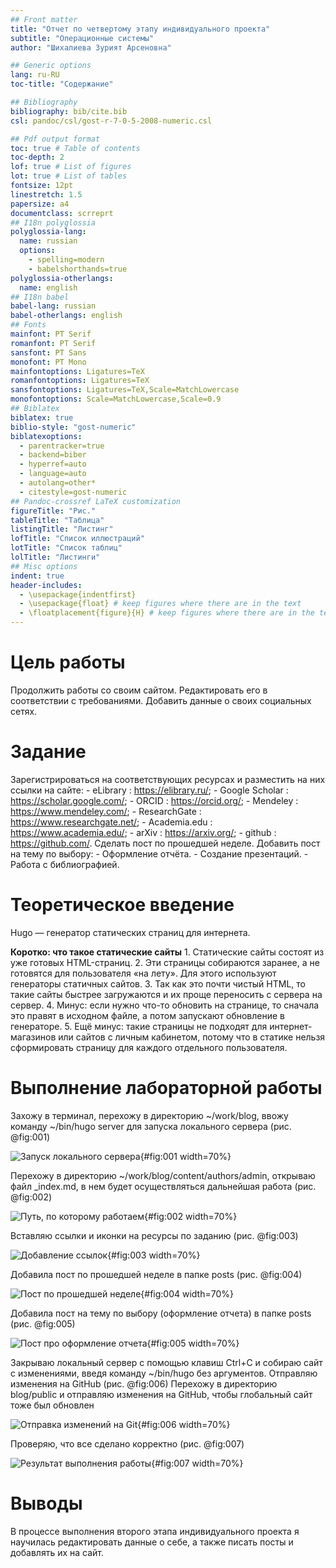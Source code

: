 ```yaml
---
## Front matter
title: "Отчет по четвертому этапу индивидуального проекта"
subtitle: "Операционные системы"
author: "Шихалиева Зурият Арсеновна"

## Generic options
lang: ru-RU
toc-title: "Содержание"

## Bibliography
bibliography: bib/cite.bib
csl: pandoc/csl/gost-r-7-0-5-2008-numeric.csl

## Pdf output format
toc: true # Table of contents
toc-depth: 2
lof: true # List of figures
lot: true # List of tables
fontsize: 12pt
linestretch: 1.5
papersize: a4
documentclass: scrreprt
## I18n polyglossia
polyglossia-lang:
  name: russian
  options:
	- spelling=modern
	- babelshorthands=true
polyglossia-otherlangs:
  name: english
## I18n babel
babel-lang: russian
babel-otherlangs: english
## Fonts
mainfont: PT Serif
romanfont: PT Serif
sansfont: PT Sans
monofont: PT Mono
mainfontoptions: Ligatures=TeX
romanfontoptions: Ligatures=TeX
sansfontoptions: Ligatures=TeX,Scale=MatchLowercase
monofontoptions: Scale=MatchLowercase,Scale=0.9
## Biblatex
biblatex: true
biblio-style: "gost-numeric"
biblatexoptions:
  - parentracker=true
  - backend=biber
  - hyperref=auto
  - language=auto
  - autolang=other*
  - citestyle=gost-numeric
## Pandoc-crossref LaTeX customization
figureTitle: "Рис."
tableTitle: "Таблица"
listingTitle: "Листинг"
lofTitle: "Список иллюстраций"
lotTitle: "Список таблиц"
lolTitle: "Листинги"
## Misc options
indent: true
header-includes:
  - \usepackage{indentfirst}
  - \usepackage{float} # keep figures where there are in the text
  - \floatplacement{figure}{H} # keep figures where there are in the text
---
```




# Цель работы

Продолжить работы со своим сайтом. Редактировать его в соответствии с требованиями. Добавить данные о своих социальных сетях.

# Задание

Зарегистрироваться на соответствующих ресурсах и разместить на них ссылки на сайте:
        - eLibrary : https://elibrary.ru/;
        - Google Scholar : https://scholar.google.com/;
        - ORCID : https://orcid.org/;
        - Mendeley : https://www.mendeley.com/;
        - ResearchGate : https://www.researchgate.net/;
        - Academia.edu : https://www.academia.edu/;
        - arXiv : https://arxiv.org/;
        - github : https://github.com/.
Сделать пост по прошедшей неделе.
Добавить пост на тему по выбору:
        - Оформление отчёта.
        - Создание презентаций.
        - Работа с библиографией.

# Теоретическое введение

Hugo — генератор статических страниц для интернета.

**Коротко: что такое статические сайты**
    1. Статические сайты состоят из уже готовых HTML-страниц.
    2. Эти страницы собираются заранее, а не готовятся для пользователя «на лету». Для этого используют генераторы статичных сайтов.
    3. Так как это почти чистый HTML, то такие сайты быстрее загружаются и их проще переносить с сервера на сервер.
    4. Минус: если нужно что-то обновить на странице, то сначала это правят в исходном файле, а потом запускают обновление в генераторе.
    5. Ещё минус: такие страницы не подходят для интернет-магазинов или сайтов с личным кабинетом, потому что в статике нельзя сформировать страницу для каждого отдельного пользователя.

# Выполнение лабораторной работы

Захожу в терминал, перехожу в директорию ~/work/blog, ввожу команду ~/bin/hugo server для запуска локального сервера (рис. @fig:001)

![Запуск локального сервера](image/1.png){#fig:001 width=70%}

Перехожу в директорию ~/work/blog/content/authors/admin, открываю файл _index.md, в нем будет осуществляться дальнейшая работа (рис. @fig:002)

![Путь, по которому работаем](image/2.png){#fig:002 width=70%}

Вставляю ссылки и иконки на ресурсы по заданию (рис. @fig:003)

![Добавление ссылок](image/3.png){#fig:003 width=70%}

Добавила пост по прошедшей неделе в папке posts (рис. @fig:004)

![Пост по прошедшей неделе](image/4.png){#fig:004 width=70%}

Добавила пост на тему по выбору (оформление отчета) в папке posts (рис. @fig:005)

![Пост про оформление отчета](image/5.png){#fig:005 width=70%}

Закрываю локальный сервер с помощью клавиш Ctrl+C и собираю сайт с изменениями, введя команду ~/bin/hugo без аргументов. Отправляю изменения на GitHub (рис. @fig:006) Перехожу в директорию blog/public и отправляю изменения на GitHub, чтобы глобальный сайт тоже был обновлен

![Отправка изменений на Git](image/6.png){#fig:006 width=70%}

Проверяю, что все сделано корректно (рис. @fig:007)

![Результат выполнения работы](image/7.png){#fig:007 width=70%}

# Выводы

В процессе выполнения второго этапа индивидуального проекта я научилась редактировать данные о себе, а также писать посты и добавлять их на сайт.
